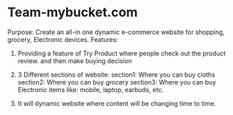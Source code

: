 # Team-mybucket.com

Purpose: Create an all-in one  dynamic e-commerce website for shopping, grocery, Electronic devices.
Features:
1. Providing a feature of Try Product where people check out the product review. and then make buying decision
2. 3 Different sections of website:
    section1: Where you can buy cloths
    section2: Where you can buy grocery
    section3: Where you can buy Electronic items like: mobile, laptop, earbuds, etc.

3. It will dynamic website where content will be changing time to time.